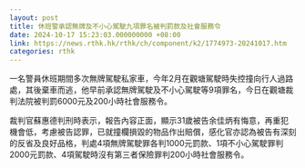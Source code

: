 ```yaml
---
layout: post
title: 休班警承認無牌及不小心駕駛九項罪名被判罰款及社會服務令
date: 2024-10-17 15:23:03.000000000 +08:00
link: https://news.rthk.hk/rthk/ch/component/k2/1774973-20241017.htm
categories: rthk
---
```


一名警員休班期間多次無牌駕駛私家車，今年2月在觀塘駕駛時失控撞向行人過路處，其後棄車而逃，他早前承認無牌駕駛及不小心駕駛等9項罪名，今日在觀塘裁判法院被判罰6000元及200小時社會服務令。

裁判官蘇惠德判刑時表示，報告內容正面，顯示31歲被告余佳炳有悔意，再重犯機會低，考慮被告認罪，已就撞欄損毀的物品作出賠償，感化官亦認為被告有深刻的反省及良好品格，判處4項無牌駕駛罪各判1000元罰款、1項不小心駕駛罪判2000元罰款、4項駕駛時沒有第三者保險罪判200小時社會服務令。
